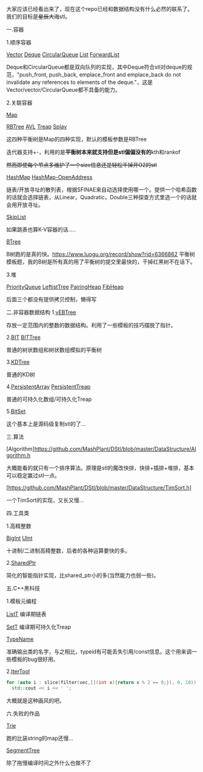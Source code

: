 大家应该已经看出来了，现在这个repo已经和数据结构没有什么必然的联系了。我们的目标是~~星辰大海~~stl。

一.容器

1.顺序容器

[Vector](https://github.com/MashPlant/DataStructure/blob/master/DataStructure/Vector.h)
[Deque](https://github.com/MashPlant/DataStructure/blob/master/DataStructure/Deque.h)
[CircularQueue](https://github.com/MashPlant/DStl/blob/master/DataStructure/CircularQueue.h)
[List](https://github.com/MashPlant/DataStructure/blob/master/DataStructure/List.h)
[ForwardList](https://github.com/MashPlant/DataStructure/blob/master/DataStructure/ForwardList.h)

Deque和CircularQueue都是双向队列的实现，其中Deque符合stl对deque的规范，"push_front, push_back, emplace_front and emplace_back do not invalidate any references to elements of the deque."，这是Vector/vector/CircularQueue都不具备的能力。

2.关联容器

[Map](https://github.com/MashPlant/DataStructure/blob/master/DataStructure/Map.h)

[RBTree](https://github.com/MashPlant/DataStructure/blob/master/DataStructure/RBTree.h)
[AVL](https://github.com/MashPlant/DataStructure/blob/master/DataStructure/AVL.h)
[Treap](https://github.com/MashPlant/DataStructure/blob/master/DataStructure/Treap.h)
[Splay](https://github.com/MashPlant/DataStructure/blob/master/DataStructure/Splay.h)

这四种平衡树是Map的四种实现，默认的模板参数是RBTree

迭代器支持+-，利用的是**平衡树本来就支持但是stl偏偏没有的**kth和rankof

~~然而即使每个节点多维护了一个size信息还是轻松干掉开O2的stl~~

[HashMap](https://github.com/MashPlant/DataStructure/blob/master/DataStructure/HashMap.h)
[HashMap-OpenAddress](https://github.com/MashPlant/DataStructure/blob/master/DataStructure/HashMap-OpenAddress.h)

链表/开放寻址的散列表，根据SFINAE来自动选择使用哪一个。提供一个哈希函数的话就会选择链表，从Linear，Quadratic，Double三种探查方式里选一个的话就会用开放寻址。

[SkipList](https://github.com/MashPlant/DataStructure/blob/master/DataStructure/SkipList.h)

如果跳表也算K-V容器的话.....

[BTree](https://github.com/MashPlant/DataStructure/blob/master/DataStructure/BTree.h)

B树跑的是真的快。https://www.luogu.org/record/show?rid=6366862 平衡树模板题，我的B树是所有真的用了平衡树的提交里最快的，干掉红黑树不在话下。

3.堆

[PriorityQueue](https://github.com/MashPlant/DataStructure/blob/master/DataStructure/PriorityQueue.h)
[LeftistTree](https://github.com/MashPlant/DataStructure/blob/master/DataStructure/LeftistTree.h)
[PairingHeap](https://github.com/MashPlant/DStl/blob/master/DataStructure/PairingHeap.h)
[FibHeap](https://github.com/MashPlant/DataStructure/blob/master/DataStructure/FibHeap.h)

后面三个都没有提供拷贝控制，懒得写

二.非容器数据结构
1.[vEBTree](https://github.com/MashPlant/DataStructure/blob/master/DataStructure/vEBTree.h)

存放一定范围内的整数的数据结构。利用了一些模板的技巧摆脱了指针。

2.[BIT](https://github.com/MashPlant/DataStructure/blob/master/DataStructure/BIT.h)
[BITTree](https://github.com/MashPlant/DataStructure/blob/master/DataStructure/BITTree.h)

普通的树状数组和树状数组模拟的平衡树

3.[KDTree](https://github.com/MashPlant/DataStructure/blob/master/DataStructure/KDTree.h)

普通的KD树

4.[PersistentArray](https://github.com/MashPlant/DataStructure/blob/master/DataStructure/PersistentArray.h)
[PersistentTreap](https://github.com/MashPlant/DStl/blob/master/DataStructure/PersistentTreap.h)

普通的可持久化数组/可持久化Treap

5.[BitSet](https://github.com/MashPlant/DStl/blob/master/DataStructure/BitSet.h)

这个基本上是源码级复制stl的了...

三.算法

[Algorithm]https://github.com/MashPlant/DStl/blob/master/DataStructure/Algorithm.h

大概能看的就只有一个排序算法。原理是stl的魔改快排，快排+插排+堆排，基本可以稳定赢过stl一点。

[https://github.com/MashPlant/DStl/blob/master/DataStructure/TimSort.h]

一个TimSort的实现，又长又慢...

四.工具类

1.高精整数

[BigInt](https://github.com/MashPlant/DStl/blob/master/DataStructure/BigInt.h)
[UInt](https://github.com/MashPlant/DStl/blob/master/DataStructure/UInt.h)

十进制/二进制高精整数，后者的各种运算要快的多。

2.[SharedPtr](https://github.com/MashPlant/DStl/blob/master/DataStructure/SharedPtr.h)

简化的智能指针实现，比shared_ptr小的多(当然能力也弱一些)。

五.C++黑科技

1.模板元编程

[ListT](https://github.com/MashPlant/DStl/blob/master/DataStructure/ListT.h)
编译期链表

[SetT](https://github.com/MashPlant/DStl/blob/master/DataStructure/SetT.h)
编译期可持久化Treap

[TypeName](https://github.com/MashPlant/DStl/blob/master/DataStructure/TypeName.h)

准确输出类的名字，与之相比，typeid有可能丢失引用/const信息。这个用来调一些模板的bug很好用。

2.[IterTool](https://github.com/MashPlant/DStl/blob/master/DataStructure/IterTool.h)

```cpp
for (auto i : slice(filter(vec,[](int x){return x % 2 == 0;}), 0, 10))
  std::cout << i << ' ';
```
大概就是这种画风的吧。

六.失败的作品

[Trie](https://github.com/MashPlant/DataStructure/blob/master/DataStructure/Trie.h)

跑的比装string的map还慢...

[SegmentTree](https://github.com/MashPlant/DataStructure/blob/master/DataStructure/SegmentTree.h)

除了拖慢编译时间之外什么也做不了
